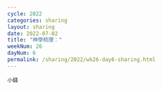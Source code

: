 ```yaml
---
cycle: 2022
categories: sharing
layout: sharing
date: 2022-07-02
title: "神學梳理："
weekNum: 26
dayNum: 6
permalink: /sharing/2022/wk26-day6-sharing.html
---
```


[](https://eccseattle.github.io/media/sharing/2022/wk026/2022-07-02-bin.m4a)

`小錢`
